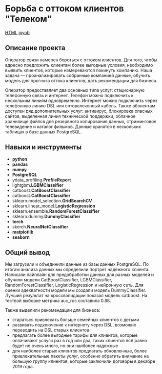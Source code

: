 # Борьба с оттоком клиентов "Телеком"

[HTML]()     [ipynb]()

## Описание проекта

Оператор связи намерен бороться с оттоком клиентов. Для того, чтобы адресно предложить клиентам более выгодные условия, необходимо выявить клиентов, которые намереваются покинуть компанию. Наша задача — проанализировать собранные компанией данные, обучить модель для прогноза оттока клиентов, дать рекомендации для бизнеса.

Оператор предоставляет два основных типа услуг: стационарную телефонную связь и интернет. Телефон можно подключить к нескольким линиям одновременно. Интернет можно подключить через телефонную линию DSL или оптоволоконный кабель. Также абонентам доступен ряд дополнительных услуг: антивирус, блокировка опасных сайтов, выделенная линия технической поддержки, облачное хранилище файлов для резервного копирования данных, стриминговое телевидение и каталог фильмов. Данные хранятся в нескольких таблицах в базе данных PostgreSQL.



## Навыки и инструменты

- **python**
- **pandas**
- **numpy**
- **PostgreSQL**
- ydata_profiling.**ProfileReport**
- lightgbm.**LGBMClassifier**
- catboost.**CatBoostClassifier**
- catboost.**CatBoostClassifier**
- sklearn.model_selection.**GridSearchCV**
- sklearn.linear_model.**LogisticRegression**
- sklearn.ensemble.**RandomForestClassifier**
- sklearn.dummy.**DummyClassifier**
- **torch**
- skorch.**NeuralNetClassifier**
- **matplotlib**
- **seaborn**


## Общий вывод

Мы загрузили и объединили данные из базы данных PostgreSQL. По итогам анализа данных мы определили портрет надёжного клиента. Написали пайплайн для предобработки данных для разных моделей и обучили модели CatBoostClassifier, LGBMClassifier, RandomForestClassifier, LogisticRegression и нейронную сеть. Для оценки адекватности модели мы создали модель DummyClassifier. Лучший результат на кроссвалидации показал модель catboost. На тествой выборке метрика auc_roc составила 0.88.

Также выделили рекомендации для бизнеса:
* стараться привлекать больше семейных клиентов с детьми
* развивать подключение к интернету через DSL, возможно переводить на DSL старых клиентов
* предлагать более выгодные тарифы для клиентов, которые оплачивают услуги раз в год или два, таких клиентов всё равно будет не очень много, но они наиболее надежные
* для наиболее старых клиентов предлагать обновленные, более привлекательные пакеты услуг, особенно обратить внимание на большую группу клиентов, которые заключили договоры в декабре 2019 года.
